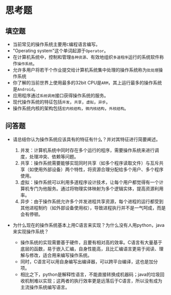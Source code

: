 # 思考题
## 填空题

* 当前常见的操作系统主要用`C`编程语言编写。
* "Operating system"这个单词起源于`Operator`。
* 在计算机系统中，控制和管理`各种资源`、有效地组织`多道程序`运行的系统软件称作`操作系统`。
* 允许多用户将若干个作业提交给计算机系统集中处理的操作系统称为`批处理`操作系统
* 你了解的当前世界上使用最多的32bit CPU是`ARM`，其上运行最多的操作系统是`Android`。
* 应用程序通过`系统调用`接口获得操作系统的服务。
* 现代操作系统的特征包括`并发`，`共享`，`虚拟`，`异步`。
* 操作系统内核的架构包括`宏内核结构`，`微内核结构`，`外核结构`。

## 问答题

* 请总结你认为操作系统应该具有的特征有什么？并对其特征进行简要阐述。
    1. 并发：计算机系统中同时存在多个运行的程序，需要操作系统来进行调度，处理冲突、依赖等问题。 
    2. 共享：操作系统需要能够实现同时共享（如多个程序读取文件）与互斥共享（如使用外部设备）两个特性，将资源合理分配给多个用户、多个程序使用。
    3. 虚拟：操作系统可以利用多道程序设计技术，让每个用户都觉得有一个计算机专门为他服务。通过将物理实体映射为多个逻辑实体，提高资源利用率。
    4. 异步：由于操作系统允许多个并发进程共享资源，每个进程的运行都受到其他进程制约（如外部设备使用权），导致进程执行并不是一气呵成，而是会有停顿。


* 为什么现在的操作系统基本上用C语言来实现？为什么没有人用python，java来实现操作系统？
    * 操作系统的实现需要基于硬件，且要有相对高的效率。C语言有大量基于底层的函数，易于嵌入汇编，自身性能高，且比汇编语言更易于阅读、理解与修改，适合用来编写操作系统。
    * 同时，C语言可以用自身编写出编译器，可以跨平台编译，这也是加分项。
    * 相比之下，python是解释性语言，不能直接转换成机器码；java的垃圾回收机制难以实现；这两者的执行效率更是远落后于C语言，所以没有成为主流操作系统编写语言。